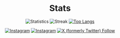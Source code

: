
<div align="center">

<h1>Stats</h1>

  <!--[![Ashutosh's github activity graph](https://github-readme-activity-graph.cyclic.app/graph?username=nyllre&theme=react-dark)](https://github.com/ashutosh00710/github-readme-activity-graph)-->
  ![Statistics](https://github-readme-stats.vercel.app/api?username=nyllre&show_icons=true&theme=nightowl)
  ![Streak](http://github-readme-streak-stats.herokuapp.com/?user=nyllre&theme=nightowl)
  [![Top Langs](https://github-readme-stats.vercel.app/api/top-langs/?username=nyllre&layout=compact&theme=nightowl&hide=html)](https://github.com/anuraghazra/github-readme-stats)


</div>

<div align="center">

  [![Instagram](https://img.shields.io/badge/nyll-follow-blue?style=for-the-badge&logo=instagram)](https://www.instagram.com/nyll)
  [![Instagram](https://img.shields.io/badge/mokaab-follow-blue?style=for-the-badge&logo=instagram)](https://www.instagram.com/mokaab_dev)
  [![X (formerly Twitter) Follow](https://img.shields.io/badge/nyll-follow-blue?style=for-the-badge&logo=x)](https://twitter.com/NyllRe)

</div>
